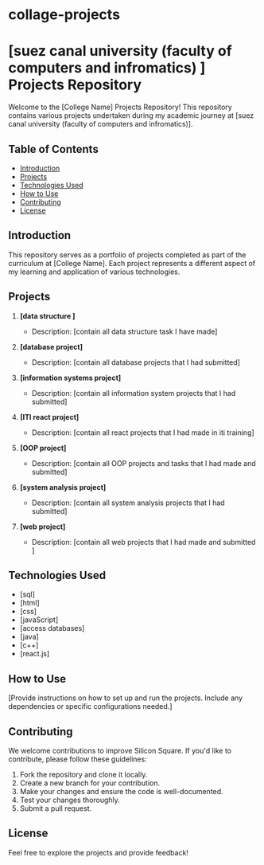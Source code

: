 # collage-projects
# [suez canal university (faculty of computers and infromatics) ] Projects Repository

Welcome to the [College Name] Projects Repository! This repository contains various projects undertaken during my academic journey at [suez canal university (faculty of computers and infromatics)].

## Table of Contents
- [Introduction](#introduction)
- [Projects](#projects)
- [Technologies Used](#technologies-used)
- [How to Use](#how-to-use)
- [Contributing](#contributing)
- [License](#license)

## Introduction

This repository serves as a portfolio of projects completed as part of the curriculum at [College Name]. Each project represents a different aspect of my learning and application of various technologies.

## Projects

1. **[data structure ]**
   - Description: [contain all data structure task I have made]

2. **[database project]**
   - Description: [contain all database projects that I had submitted]
  
  
3. **[information systems project]**
   - Description: [contain all information system  projects that I had submitted]

  
4. **[ITI react project]**
   - Description: [contain all react projects that I had made in iti training]

     
5. **[OOP project]**
   - Description: [contain all OOP projects and tasks that I had made and submitted]

     
6. **[system analysis project]**
   - Description: [contain all system analysis projects that I had submitted]

     
7. **[web project]**
   - Description: [contain all web projects  that I had made and submitted ]

   <!-- Add more projects as needed -->

## Technologies Used

- [sql]
- [html]
- [css]
- [javaScript]
- [access databases]
- [java]
- [c++]
- [react.js]

## How to Use

[Provide instructions on how to set up and run the projects. Include any dependencies or specific configurations needed.]

## Contributing

We welcome contributions to improve Silicon Square. If you'd like to contribute, please follow these guidelines:

1. Fork the repository and clone it locally.
2. Create a new branch for your contribution.
3. Make your changes and ensure the code is well-documented.
4. Test your changes thoroughly.
5. Submit a pull request.

## License

Feel free to explore the projects and provide feedback!

